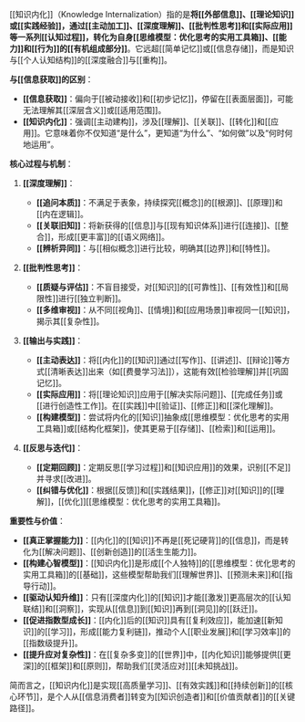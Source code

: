 [[知识内化]]（Knowledge Internalization）指的是**将[[外部信息]]、[[理论知识]]或[[实践经验]]，通过[[主动加工]]、[[深度理解]]、[[批判性思考]]和[[实际应用]]等一系列[[认知过程]]，转化为自身[[思维模型：优化思考的实用工具箱]]、[[能力]]和[[行为]]的[[有机组成部分]]**。它远超[[简单记忆]]或[[信息存储]]，而是知识与[[个人认知结构]]的[[深度融合]]与[[重构]]。

**与[[信息获取]]的区别**：

*   **[[信息获取]]**：偏向于[[被动接收]]和[[初步记忆]]，停留在[[表面层面]]，可能无法理解其[[深层含义]]或[[适用范围]]。
*   **[[知识内化]]**：强调[[主动建构]]，涉及[[理解]]、[[关联]]、[[转化]]和[[应用]]。它意味着你不仅知道“是什么”，更知道“为什么”、“如何做”以及“何时何地运用”。

**核心过程与机制**：

1.  **[[深度理解]]**：
    *   **[[追问本质]]**：不满足于表象，持续探究[[概念]]的[[根源]]、[[原理]]和[[内在逻辑]]。
    *   **[[关联旧知]]**：将新获得的[[信息]]与[[现有知识体系]]进行[[连接]]、[[整合]]，形成[[更丰富]]的[[语义网络]]。
    *   **[[辨析异同]]**：与[[相似概念]]进行比较，明确其[[边界]]和[[特性]]。

2.  **[[批判性思考]]**：
    *   **[[质疑与评估]]**：不盲目接受，对[[知识]]的[[可靠性]]、[[有效性]]和[[局限性]]进行[[独立判断]]。
    *   **[[多维审视]]**：从不同[[视角]]、[[情境]]和[[应用场景]]审视同一[[知识]]，揭示其[[复杂性]]。

3.  **[[输出与实践]]**：
    *   **[[主动表达]]**：将[[内化]]的[[知识]]通过[[写作]]、[[讲述]]、[[辩论]]等方式[[清晰表达]]出来（如[[费曼学习法]]），这能有效[[检验理解]]并[[巩固记忆]]。
    *   **[[实际应用]]**：将[[理论知识]]应用于[[解决实际问题]]、[[完成任务]]或[[进行创造性工作]]。在[[实践]]中[[验证]]、[[修正]]和[[深化理解]]。
    *   **[[构建模型]]**：尝试将内化的[[知识]]抽象成[[思维模型：优化思考的实用工具箱]]或[[结构化框架]]，使其更易于[[存储]]、[[检索]]和[[运用]]。

4.  **[[反思与迭代]]**：
    *   **[[定期回顾]]**：定期反思[[学习过程]]和[[知识应用]]的效果，识别[[不足]]并寻求[[改进]]。
    *   **[[纠错与优化]]**：根据[[反馈]]和[[实践结果]]，[[修正]]对[[知识]]的[[理解]]，[[优化]][[思维模型：优化思考的实用工具箱]]。

**重要性与价值**：

*   **[[真正掌握能力]]**：[[内化]]的[[知识]]不再是[[死记硬背]]的[[信息]]，而是转化为[[解决问题]]、[[创新创造]]的[[活生生能力]]。
*   **[[构建心智模型]]**：[[知识内化]]是形成[[个人独特]]的[[思维模型：优化思考的实用工具箱]]的[[基础]]，这些模型帮助我们[[理解世界]]、[[预测未来]]和[[指导行动]]。
*   **[[驱动认知升维]]**：只有[[深度内化]]的[[知识]]才能[[激发]]更高层次的[[认知联结]]和[[洞察]]，实现从[[信息]]到[[知识]]再到[[洞见]]的[[跃迁]]。
*   **[[促进指数型成长]]**：[[内化]]后的[[知识]]具有[[复利效应]]，能加速[[新知识]]的[[学习]]，形成[[能力复利链]]，推动个人[[职业发展]]和[[学习效率]]的[[指数级提升]]。
*   **[[提升应对复杂性]]**：在[[复杂多变]]的[[世界]]中，[[内化知识]]能够提供[[更深]]的[[框架]]和[[原则]]，帮助我们[[灵活应对]][[未知挑战]]。

简而言之，[[知识内化]]是实现[[高质量学习]]、[[有效实践]]和[[持续创新]]的[[核心环节]]，是个人从[[信息消费者]]转变为[[知识创造者]]和[[价值贡献者]]的[[关键路径]]。